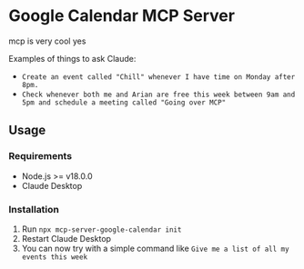 # Google Calendar MCP Server

mcp is very cool yes

Examples of things to ask Claude:
- `Create an event called "Chill" whenever I have time on Monday after 8pm.`
- `Check whenever both me and Arian are free this week between 9am and 5pm and schedule a meeting called "Going over MCP"`

## Usage

### Requirements

- Node.js >= v18.0.0
- Claude Desktop

### Installation

1. Run `npx mcp-server-google-calendar init`
2. Restart Claude Desktop
3. You can now try with a simple command like `Give me a list of all my events this week`
